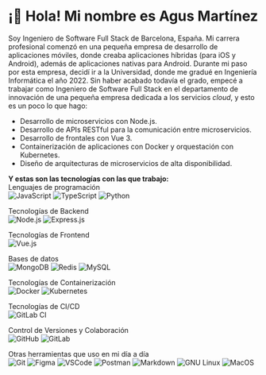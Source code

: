 <!--
**agusmp97/agusmp97** is a ✨ _special_ ✨ repository because its `README.md` (this file) appears on your GitHub profile.

Here are some ideas to get you started:

- 🔭 I’m currently working on ...
- 🌱 I’m currently learning ...
- 👯 I’m looking to collaborate on ...
- 🤔 I’m looking for help with ...
- 💬 Ask me about ...
- 📫 How to reach me: ...
- 😄 Pronouns: ...
- ⚡ Fun fact: ...
-->

# ¡👋 Hola! Mi nombre es Agus Martínez

Soy Ingeniero de Software Full Stack de Barcelona, España.
Mi carrera profesional comenzó en una pequeña empresa de desarrollo de aplicaciones móviles, donde creaba aplicaciones híbridas (para iOS y Android), además de aplicaciones nativas para Android. Durante mi paso por esta empresa, decidí ir a la Universidad, donde me gradué en Ingeniería Informática el año 2022. Sin haber acabado todavía el grado, empecé a trabajar como Ingeniero de Software Full Stack en el departamento de innovación de una pequeña empresa dedicada a los servicios *cloud*, y esto es un poco lo que hago:
- Desarrollo de microservicios con Node.js.
- Desarrollo de APIs RESTful para la comunicación entre microservicios.
- Desarrollo de frontales con Vue 3.
- Containerización de aplicaciones con Docker y orquestación con Kubernetes.
- Diseño de arquitecturas de microservicios de alta disponibilidad.

**Y estas son las tecnologías con las que trabajo:**\
Lenguajes de programación\
![JavaScript](https://img.shields.io/badge/-JavaScript-F7DF1E?logo=JavaScript&logoColor=black&style=flat) ![TypeScript](https://img.shields.io/badge/TypeScript-3178C6?logo=TypeScript&logoColor=white&style=flat) ![Python](https://img.shields.io/badge/Python-3776AB?logo=Python&logoColor=white&style=flat)

Tecnologías de Backend\
![Node.js](https://img.shields.io/badge/-Node.js-5FA04E?logo=node.js&logoColor=white&style=flat) ![Express.js](https://img.shields.io/badge/-Express.js-000000?logo=express&logoColor=white&style=flat)

Tecnologías de Frontend\
![Vue.js](https://img.shields.io/badge/Vue%203-4FC08D?logo=Vue.js&logoColor=white&style=flat)

Bases de datos\
![MongoDB](https://img.shields.io/badge/MongoDB-47A248?logo=MongoDB&logoColor=white&style=flat) ![Redis](https://img.shields.io/badge/Redis-FF4438?logo=Redis&logoColor=white&style=flat) ![MySQL](https://img.shields.io/badge/MySQL-4479A1?logo=MySQL&logoColor=white&style=flat)

Tecnologías de Containerización\
![Docker](https://img.shields.io/badge/Docker-2496ED?logo=Docker&logoColor=white&style=flat) ![Kubernetes](https://img.shields.io/badge/Kubernetes-326CE5?logo=Kubernetes&logoColor=white&style=flat)

Tecnologías de CI/CD\
![GitLab CI](https://img.shields.io/badge/GitLab%20CI-FC6D26?logo=GitLab&logoColor=white&style=flat)

Control de Versiones y Colaboración\
![GitHub](https://img.shields.io/badge/GitHub-181717?logo=GitHub&logoColor=white&style=flat) ![GitLab](https://img.shields.io/badge/GitLab-FC6D26?logo=GitLab&logoColor=white&style=flat)

Otras herramientas que uso en mi día a día\
![Git](https://img.shields.io/badge/Git-F05032?logo=Git&logoColor=white&style=flat) ![Figma](https://img.shields.io/badge/Figma-F24E1E?logo=Figma&logoColor=white&style=flat) ![VSCode](https://img.shields.io/badge/VSCode-007ACC?logo=Visual-Studio-Code&logoColor=white&style=flat) ![Postman](https://img.shields.io/badge/Postman-FF6C37?logo=Postman&logoColor=white&style=flat) ![Markdown](https://img.shields.io/badge/Markdown-000000?logo=Markdown&logoColor=white&style=flat) ![GNU Linux](https://img.shields.io/badge/GNU%20Linux-FCC624?logo=Linux&logoColor=black&style=flat) ![MacOS](https://img.shields.io/badge/MacOS-000000?logo=Apple&logoColor=white&style=flat)
